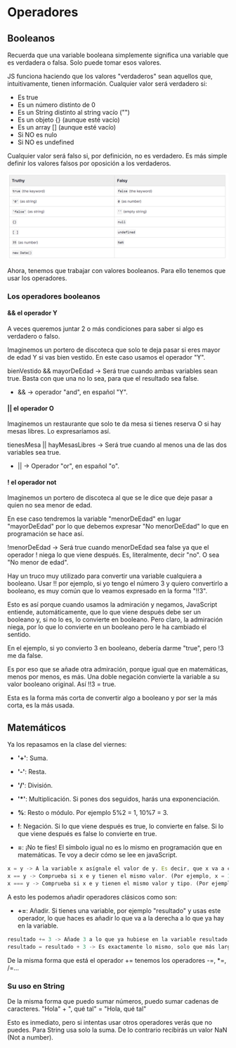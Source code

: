 # Operadores

## Booleanos

Recuerda que una variable booleana simplemente significa una variable que es verdadera o falsa. Solo puede tomar esos valores.

JS funciona haciendo que los valores "verdaderos" sean aquellos que, intuitivamente, tienen información.
Cualquier valor será verdadero si:

- Es true
- Es un número distinto de 0
- Es un String distinto al string vacío ("")
- Es un objeto {} (aunque esté vacío)
- Es un array [] (aunque esté vacío)
- Si NO es nulo
- Si NO es undefined

Cualquier valor será falso si, por definición, no es verdadero. Es más simple definir los valores falsos por oposición a los verdaderos.

![truthy and falsey](image.png)

Ahora, tenemos que trabajar con valores booleanos. Para ello tenemos que usar los operadores.

### Los operadores booleanos

#### && el operador Y

A veces queremos juntar 2 o más condiciones para saber si algo es verdadero o falso.

Imaginemos un portero de discoteca que solo te deja pasar si eres mayor de edad Y si vas bien vestido. En este caso usamos el operador "Y".

bienVestido && mayorDeEdad -> Será true cuando ambas variables sean true. Basta con que una no lo sea, para que el resultado sea false.

- && -> operador "and", en español "Y".

#### || el operador O

Imaginemos un restaurante que solo te da mesa si tienes reserva O si hay mesas libres. Lo expresaríamos así.

tienesMesa || hayMesasLibres -> Será true cuando al menos una de las dos variables sea true.

- || -> Operador "or", en español "o".

#### ! el operador not

Imaginemos un portero de discoteca al que se le dice que deje pasar a quien no sea menor de edad.

En ese caso tendremos la variable "menorDeEdad" en lugar "mayorDeEdad" por lo que debemos expresar "No menorDeEdad" lo que en programación se hace así.

!menorDeEdad -> Será true cuando menorDeEdad sea false ya que el operador ! niega lo que viene después. Es, literalmente, decir "no". O sea "No menor de edad".

Hay un truco muy utilizado para convertir una variable cualquiera a booleano. Usar !! por ejemplo, si yo tengo el número 3 y quiero convertirlo a booleano, es muy común que lo veamos expresado en la forma "!!3".

Esto es así porque cuando usamos la admiración y negamos, JavaScript entiende, automáticamente, que lo que viene después debe ser un booleano y, si no lo es, lo convierte en booleano. Pero claro, la admiración niega, por lo que lo convierte en un booleano pero le ha cambiado el sentido.

En el ejemplo, si yo convierto 3 en booleano, debería darme "true", pero !3 me da false.

Es por eso que se añade otra admiración, porque igual que en matemáticas, menos por menos, es más. Una doble negación convierte la variable a su valor booleano original. Así !!3 = true.

Esta es la forma más corta de convertir algo a booleano y por ser la más corta, es la más usada.

## Matemáticos

Ya los repasamos en la clase del viernes:

- **'+'**: Suma.
- **'-'**: Resta.
- **'/'**: División.
- **'\*'**: Multiplicación. Si pones dos seguidos, harás una exponenciación.
- **%**: Resto o módulo. Por ejemplo 5%2 = 1, 10%7 = 3.
- **!**: Negación. Si lo que viene después es true, lo convierte en false. Si lo que viene después es false lo convierte en true.

- **=**: ¡No te fíes! El símbolo igual no es lo mismo en programación que en matemáticas. Te voy a decir cómo se lee en javaScript.

```javascript
x = y -> A la variable x asígnale el valor de y. Es decir, que x va a cambiar su valor mientras que y va a permanecer inalterado.
x == y -> Comprueba si x e y tienen el mismo valor. (Por ejemplo, x = 1 e y = "1") -> Esto devolvería "Verdadero"
x === y -> Comprueba si x e y tienen el mismo valor y tipo. (Por ejemplo, x = 1 e y = "1") -> Esto devolvería "Falso", ya que x e y valen lo mismo, pero x es un number e y es un string.
```

A esto les podemos añadir operadores clásicos como son:

- **+=**: Añadir. Si tienes una variable, por ejemplo "resultado" y usas este operador, lo que haces es añadir lo que va a la derecha a lo que ya hay en la variable.

```javascript
resultado += 3 -> Añade 3 a lo que ya hubiese en la variable resultado.
resultado = resultado + 3 -> Es exactamente lo mismo, solo que más largo.
```

De la misma forma que está el operador += tenemos los operadores -=, \*=, /=...

### Su uso en String

De la misma forma que puedo sumar números, puedo sumar cadenas de caracteres.
"Hola" + ", qué tal" = "Hola, qué tal"

Esto es inmediato, pero si intentas usar otros operadores verás que no puedes. Para String usa solo la suma. De lo contrario recibirás un valor NaN (Not a number).
